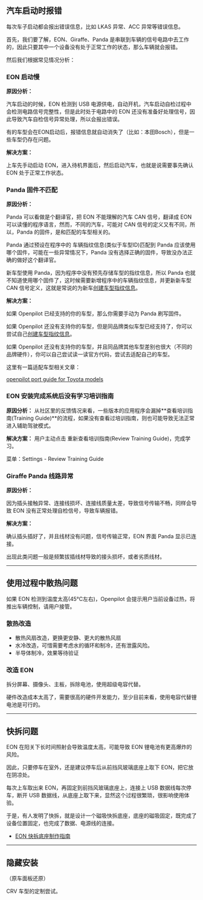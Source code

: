 
## 汽车启动时报错

每次车子启动都会报出错误信息，比如 LKAS 异常、ACC 异常等错误信息。

首先，我们要了解，EON、Giraffe、Panda 是串联到车辆的信号电路中去工作的，因此只要其中一个设备没有处于正常工作的状态，那么车辆就会报错。

然后我们根据常见情况分析：

### EON 启动慢

**原因分析：**

汽车启动的时候，EON 检测到 USB 电源供电，自动开机，汽车启动自检过程中会检测电路信号完整性，但是此时处于电路中的 EON 还没有准备好处理信号，因此导致汽车自检信号异常处理，所以会报出错误。

有的车型会在EON启动后，报错信息就自动消失了（比如：本田Bosch），但是一些车型仍存在问题。

**解决方案：**

上车先手动启动 EON，进入待机界面后，然后启动汽车，也就是说需要事先确认 EON 处于正常工作状态。


### Panda 固件不匹配

**原因分析：**

Panda 可以看做是个翻译官，把 EON 不能理解的汽车 CAN 信号，翻译成 EON 可以读懂的程序语言，然而，不同的汽车，可能对 CAN 信号的定义又有不同，所以，Panda 的固件，是和匹配的车型相关的。

Panda 通过预设在程序中的 车辆指纹信息(类似于车型ID)匹配到 Panda 应该使用哪个固件，可能在一些异常情况下，Panda 没有选择正确的固件，导致没办法正确的做好这个翻译官。

新车型使用 Panda，因为程序中没有预先存储车型的指纹信息，所以 Panda 也就不知道使用哪个固件了，这时候需要新增程序中的车辆指纹信息，并更新新车型 CAN 信号定义，这就是常说的为新车[创建车型指纹信息](Creating_Fingerprints.md)。

**解决方案：**

如果 Openpilot 已经支持的你的车型，那么你需要手动为 Panda 刷写固件。

如果 Openpilot 还没有支持你的车型，但是同品牌类似车型已经支持了，你可以尝试自己[创建车型指纹信息](Creating_Fingerprints.md)。

如果 Openpilot 还没有支持你的车型，并且同品牌其他车型差别也很大（不同的品牌硬件），你可以自己尝试读一读官方代码，尝试去适配自己的车型。

这里有一篇适配车型相关文章：

[openpilot port guide for Toyota models](
https://medium.com/@comma_ai/openpilot-port-guide-for-toyota-models-e5467f4b5fe6)

### EON 安装完成系统后没有学习培训指南

**原因分析：**
从社区里的反馈情况来看，一些版本的应用程序会漏掉**查看培训指南(Training Guide)**的流程，如果没有查看过培训指南，则也可能导致无法正常进入辅助驾驶模式。

**解决方案：**
用户主动点击 重新查看培训指南(Review Training Guide)，完成学习。

菜单：Settings - Review Training Guide


### Giraffe Panda 线路异常

**原因分析：**

因为插头接触异常、连接线损坏、连接线质量太差，导致信号传输不畅，同样会导致 EON 没有正常处理自检信号，导致车辆报错。

**解决方案：**

确认插头插好了，并且线材没有问题，信号传输正常，EON 界面 Panda 显示已连接。

出现此类问题一般是频繁拔插线材导致的接头损坏，或者劣质线材。


------

## 使用过程中散热问题

如果 EON 检测到温度太高(45℃左右)，Openpilot 会提示用户当前设备过热，将推出车辆控制，请用户接管。

### 散热改造

- 散热风扇改造，更换更安静、更大的散热风扇
- 水冷改造，可惜需要考虑水的循环和制冷，还有泄露风险。
- 半导体制冷，效果等待验证

### 改造 EON

拆分屏幕、摄像头、主板，拆除电池，使用超级电容代替。

硬件改造成本太高了，需要很高的硬件开发能力，至少目前来看，使用电容代替锂电池是可行的。


------


## 快拆问题

EON 在阳关下长时间照射会导致温度太高，可能导致 EON 锂电池有更高爆炸的风险。

因此，只要停车在室外，还是建议停车后从前挡风玻璃底座上取下 EON，把它放在阴凉处。

每次上车取出来 EON，再固定到前挡风玻璃底座上，连接上 USB 数据线每次停车，断开 USB 数据线，从底座上取下来，显然这个过程很繁琐，很影响使用体验。

于是，有人发明了快拆，就是设计一个磁吸快拆底座，底座的磁吸固定，既完成了设备位置固定，也完成了数据、电源线的连接。

- [EON 快拆底座制作指南](/cn/EON_Connector.md)


------

## 隐藏安装

（原车面板还原）

CRV 车型的定制尝试。
